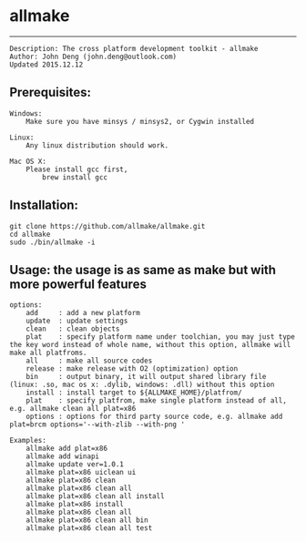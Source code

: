  # allmake
------------------------------------------------------------------- 
	Description: The cross platform development toolkit - allmake
	Author: John Deng (john.deng@outlook.com)
	Updated 2015.12.12
  
Prerequisites:
-------------------------------------------------------------------
	Windows: 
		Make sure you have minsys / minsys2, or Cygwin installed

	Linux: 
		Any linux distribution should work.

	Mac OS X:
		Please install gcc first,
			brew install gcc	


Installation:
-------------------------------------------------------------------
	git clone https://github.com/allmake/allmake.git
	cd allmake
	sudo ./bin/allmake -i


Usage: the usage is as same as make but with more powerful features
-------------------------------------------------------------------
	options:
		add     : add a new platform
		update  : update settings
		clean   : clean objects
		plat    : specify platform name under toolchian, you may just type the key word instead of whole name, without this option, allmake will make all platfroms.
		all     : make all source codes
		release : make release with O2 (optimization) option
		bin     : output binary, it will output shared library file (linux: .so, mac os x: .dylib, windows: .dll) without this option
		install : install target to ${ALLMAKE_HOME}/platfrom/
		plat    : specify platfrom, make single platform instead of all, e.g. allmake clean all plat=x86
		options : options for third party source code, e.g. allmake add plat=brcm options='--with-zlib --with-png '

	Examples:      
		allmake add plat=x86
		allmake add winapi
		allmake update ver=1.0.1     
		allmake plat=x86 uiclean ui
		allmake plat=x86 clean
		allmake plat=x86 clean all
		allmake plat=x86 clean all install
		allmake plat=x86 install
		allmake plat=x86 clean all
		allmake plat=x86 clean all bin
		allmake plat=x86 clean all test
